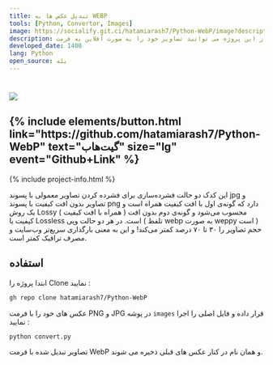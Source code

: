 ```yaml
---
title: تبدیل عکس ها به WEBP
tools: [Python, Convertor, Images]
image: https://socialify.git.ci/hatamiarash7/Python-WebP/image?description=1&font=KoHo&language=1&owner=1&pattern=Circuit%20Board&theme=Dark
description: با استفاده از این پروژه می توانید تصاویر خود را به صورت آفلاین به فرمت WebP تبدیل کنید.
developed_date: 1400
lang: Python
open_source: بله
---
```


<h1 class="center">
<img src="https://socialify.git.ci/hatamiarash7/Python-WebP/image?description=1&font=KoHo&language=1&owner=1&pattern=Circuit%20Board&theme=Dark"/>
</h1>

<h2 class="center">
{% include elements/button.html link="https://github.com/hatamiarash7/Python-WebP" text="گیت‌هاب" size="lg" event="Github+Link" %}
</h2>

{% include project-info.html %}

این کدک دو حالت فشرده‌سازی برای فشرده کردن تصاویر معمولی با پسوند jpg و تصاویر بدون افت کیفیت با پسوند png دارد که گونه‌ی اول با افت کیفیت همراه است و یک روش Lossy ( همراه با افت کیفیت ) محسوب می‌شود و گونه‌ی دوم بدون افت کیفیت یا Lossless است. در هر دو حالت وپی ( تلفظ webp به صورت weppy‌ است ) حجم تصاویر را ۳۰ تا ۷۰ درصد کمتر می‌کند! و این به معنی بارگذاری سریع‌تر وب‌سایت و مصرف ترافیک کمتر است.

## استفاده

ابتدا پروژه را Clone نمایید :

```sh
gh repo clone hatamiarash7/Python-WebP
```

عکس های خود را با فرمت PNG و JPG در پوشه `images` قرار داده و فایل اصلی را اجرا نمایید :

```sh
python convert.py
```

تصاویر تبدیل شده با فرمت WebP و همان نام در کنار عکس های قبلی ذخیره می شوند.

